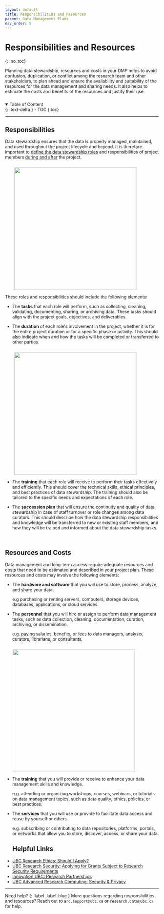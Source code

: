```yaml
---
layout: default
title: Responsibilities and Resources
parent: Data Management Plans
nav_order: 5
---
```



# Responsibilities and Resources
{: .no_toc}

Planning data stewardship, resources and costs in your DMP helps to avoid confusion, duplication, or conflict among the research team and other stakeholders, to plan ahead and ensure the availability and suitability of the resources for the data management and sharing needs. It also helps to estimate the costs and benefits of the resources and justify their use.

<p style="margin-top:25px"></p>

<details open markdown="block">
  <summary>
    Table of Content
  </summary>
  {: .text-delta }
 - TOC
{:toc}
</details>


---
## Responsibilities

Data stewardship ensures that the data is properly managed, maintained, and used throughout the project lifecycle and beyond. It is therefore important to <u>define the data stewardship roles</u> and responsibilities of project members <u>during and after</u> the project. 


<p style="margin-top:25px;margin-left:30px">
<img src="figures/roles.jpg" width="400"/> </p> 



These roles and responsibilities should include the following elements:

- The **tasks** that each role will perform, such as collecting, cleaning, validating, documenting, sharing, or archiving data. These tasks should align with the project goals, objectives, and deliverables.


- The **duration** of each role's involvement in the project, whether it is for the entire project duration or for a specific phase or activity. This should also indicate when and how the tasks will be completed or transferred to other parties.

<p style="margin-top:25px;margin-left:30px">
<img src="figures/team-laptops.jpg" width="400"/> </p> 

  

- The **training** that each role will receive to perform their tasks effectively and efficiently. This should cover the technical skills, ethical principles, and best practices of data stewardship. The training should also be tailored to the specific needs and expectations of each role.

- The **succession plan** that will ensure the continuity and quality of data stewardship in case of staff turnover or role changes among data curators. This should describe how the data stewardship responsibilities and knowledge will be transferred to new or existing staff members, and how they will be trained and informed about the data stewardship tasks.



<br>

## Resources and Costs

Data management and long-term access require adequate resources and costs that need to be estimated and described in your project plan. These resources and costs may involve the following elements:

- The **hardware and software** that you will use to store, process, analyze, and share your data.

  e.g purchasing or renting servers, computers, storage devices, databases, applications, or cloud services. 

- The **personnel** that you will hire or assign to perform data management tasks, such as data collection, cleaning, documentation, curation, archiving, or dissemination. 

  e.g. paying salaries, benefits, or fees to data managers, analysts, curators, librarians, or consultants. 

<p style="margin-top:25px;margin-left:25px">
<img src="figures/resources-costs.jpg" width="400"/>
</p>


- The **training** that you will provide or receive to enhance your data management skills and knowledge. 

  e.g. attending or organizing workshops, courses, webinars, or tutorials on data management topics, such as data quality, ethics, policies, or best practices. 

- The **services** that you will use or provide to facilitate data access and reuse by yourself or others. 

  e.g. subscribing or contributing to data repositories, platforms, portals, or networks that allow you to store, discover, access, or share your data.

  ## Helpful Links 
* [UBC Research Ethics: Should I Apply? ](https://researchethics.ubc.ca/about-human-research-ethics/should-i-apply)
* [UBC Research Security: Applying for Grants Subject to Research Security Requirements ](https://researchsecurity.ubc.ca/federal-policies-research-funding/applying-grants-subject-research-security-requirements)
* [Innovation UBC: Research Partnerships  ](https://uilo.ubc.ca/researchers/research-partnerships)
* [UBC Advanced Research Computing: Security & Privacy ](https://arc.ubc.ca/security-privacy) 

 

---

Need help?
{: .label .label-blue }
  More questions regarding responsibilities and resources? Reach out to `arc.support@ubc.ca` or `research.data@ubc.ca` for help.
